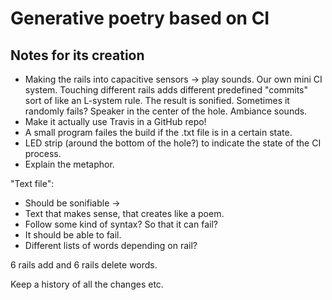 # Generative poetry based on CI


## Notes for its creation

- Making the rails into capacitive sensors -> play sounds. Our own mini CI system. Touching different rails adds different predefined "commits" sort of like an L-system rule. The result is sonified. Sometimes it randomly fails? Speaker in the center of the hole. Ambiance sounds.
- Make it actually use Travis in a GitHub repo!
- A small program failes the build if the .txt file is in a certain state.
- LED strip (around the bottom of the hole?) to indicate the state of the CI process.
- Explain the metaphor.

"Text file":
- Should be sonifiable ->
- Text that makes sense, that creates like a poem.
- Follow some kind of syntax? So that it can fail?
- It should be able to fail.
- Different lists of words depending on rail?

6 rails add and 6 rails delete words.

Keep a history of all the changes etc.